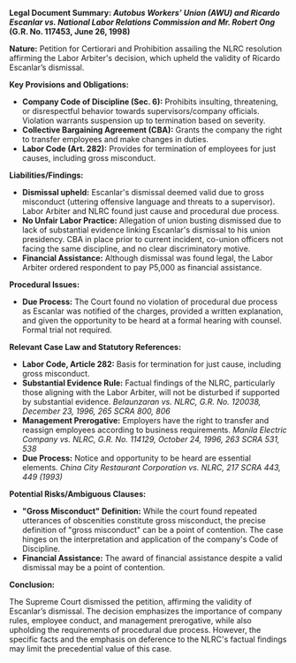 **Legal Document Summary: *Autobus Workers’ Union (AWU) and Ricardo Escanlar vs. National Labor Relations Commission and Mr. Robert Ong* (G.R. No. 117453, June 26, 1998)**

**Nature:** Petition for Certiorari and Prohibition assailing the NLRC resolution affirming the Labor Arbiter's decision, which upheld the validity of Ricardo Escanlar’s dismissal.

**Key Provisions and Obligations:**

*   **Company Code of Discipline (Sec. 6):** Prohibits insulting, threatening, or disrespectful behavior towards supervisors/company officials. Violation warrants suspension up to termination based on severity.
*   **Collective Bargaining Agreement (CBA):** Grants the company the right to transfer employees and make changes in duties.
*   **Labor Code (Art. 282):** Provides for termination of employees for just causes, including gross misconduct.

**Liabilities/Findings:**

*   **Dismissal upheld:** Escanlar's dismissal deemed valid due to gross misconduct (uttering offensive language and threats to a supervisor). Labor Arbiter and NLRC found just cause and procedural due process.
*   **No Unfair Labor Practice:** Allegation of union busting dismissed due to lack of substantial evidence linking Escanlar's dismissal to his union presidency. CBA in place prior to current incident, co-union officers not facing the same discipline, and no clear discriminatory motive.
*  **Financial Assistance:** Although dismissal was found legal, the Labor Arbiter ordered respondent to pay P5,000 as financial assistance.

**Procedural Issues:**

*   **Due Process:** The Court found no violation of procedural due process as Escanlar was notified of the charges, provided a written explanation, and given the opportunity to be heard at a formal hearing with counsel. Formal trial not required.

**Relevant Case Law and Statutory References:**

*   **Labor Code, Article 282:** Basis for termination for just cause, including gross misconduct.
*   **Substantial Evidence Rule:** Factual findings of the NLRC, particularly those aligning with the Labor Arbiter, will not be disturbed if supported by substantial evidence. *Belaunzaran vs. NLRC, G.R. No. 120038, December 23, 1996, 265 SCRA 800, 806*
*   **Management Prerogative:** Employers have the right to transfer and reassign employees according to business requirements. *Manila Electric Company vs. NLRC, G.R. No. 114129, October 24, 1996, 263 SCRA 531, 538*
*   **Due Process:** Notice and opportunity to be heard are essential elements. *China City Restaurant Corporation vs. NLRC, 217 SCRA 443, 449 (1993)*

**Potential Risks/Ambiguous Clauses:**

*  **"Gross Misconduct" Definition:** While the court found repeated utterances of obscenities constitute gross misconduct, the precise definition of "gross misconduct" can be a point of contention. The case hinges on the interpretation and application of the company's Code of Discipline.
* **Financial Assistance:** The award of financial assistance despite a valid dismissal may be a point of contention.

**Conclusion:**

The Supreme Court dismissed the petition, affirming the validity of Escanlar’s dismissal. The decision emphasizes the importance of company rules, employee conduct, and management prerogative, while also upholding the requirements of procedural due process. However, the specific facts and the emphasis on deference to the NLRC's factual findings may limit the precedential value of this case.
